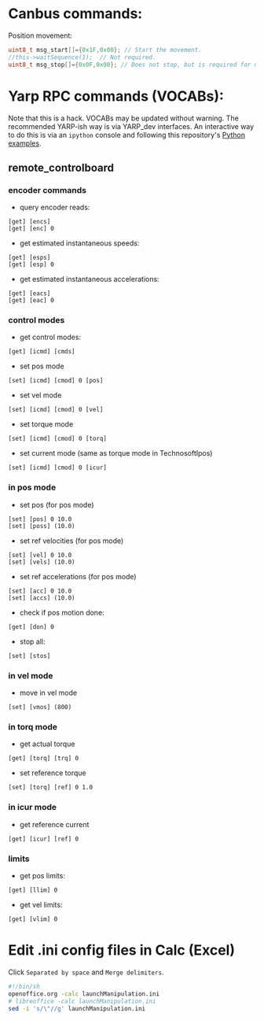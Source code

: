 # Canbus commands:

Position movement:
```c
uint8_t msg_start[]={0x1F,0x00}; // Start the movement.
//this->waitSequence(1);  // Not required.
uint8_t msg_stop[]={0x0F,0x00}; // Does not stop, but is required for next start.
```

# Yarp RPC commands (VOCABs):

Note that this is a hack. VOCABs may be updated without warning. The recommended YARP-ish way is via YARP_dev interfaces. An interactive way to do this is via an `ipython` console and following this repository's [Python examples](../examples/python).

## remote_controlboard

### encoder commands
* query encoder reads:
```
[get] [encs]
[get] [enc] 0
```

* get estimated instantaneous speeds:
```
[get] [esps]
[get] [esp] 0
```

* get estimated instantaneous accelerations:
```
[get] [eacs]
[get] [eac] 0
```

### control modes
* get control modes:
```
[get] [icmd] [cmds]
```

* set pos mode
```
[set] [icmd] [cmod] 0 [pos]
```

* set vel mode
```
[set] [icmd] [cmod] 0 [vel]
```

* set torque mode
```
[set] [icmd] [cmod] 0 [torq]
```

* set current mode (same as torque mode in TechnosoftIpos)
```
[set] [icmd] [cmod] 0 [icur]
```

### in pos mode
* set pos (for pos mode)
```
[set] [pos] 0 10.0
[set] [poss] (10.0)
```

* set ref velocities (for pos mode)
```
[set] [vel] 0 10.0
[set] [vels] (10.0)
```

* set ref accelerations (for pos mode)
```
[set] [acc] 0 10.0
[set] [accs] (10.0)
```

* check if pos motion done:
```
[get] [don] 0
```

* stop all:
```
[set] [stos]
```

### in vel mode
* move in vel mode
```
[set] [vmos] (800)
```

### in torq mode
* get actual torque
```
[get] [torq] [trq] 0
```

* set reference torque
```
[set] [torq] [ref] 0 1.0
```

### in icur mode
* get reference current
```
[get] [icur] [ref] 0
```

### limits
* get pos limits:
```
[get] [llim] 0
```

* get vel limits:
```
[get] [vlim] 0
```

# Edit .ini config files in Calc (Excel)
Click `Separated by space` and `Merge delimiters`.
```bash
#!/bin/sh
openoffice.org -calc launchManipulation.ini
# libreoffice -calc launchManipulation.ini
sed -i 's/\"//g' launchManipulation.ini
```
